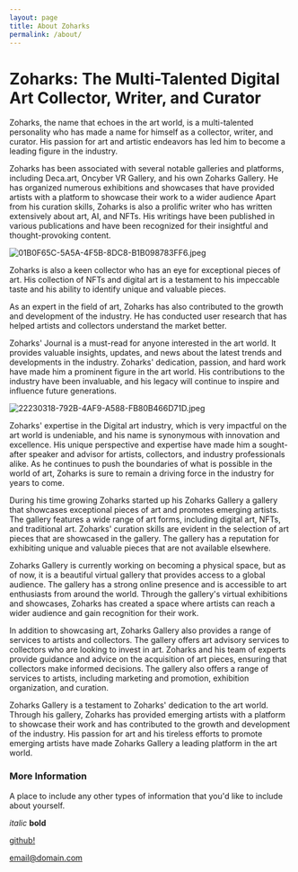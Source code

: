 ```yaml
---
layout: page
title: About Zoharks
permalink: /about/
---
```


# Zoharks: The Multi-Talented Digital Art Collector, Writer, and Curator

Zoharks, the name that echoes in the art world, is a multi-talented personality who has made a name for himself as a collector, writer, and curator. His passion for art and artistic endeavors has led him to become a leading figure in the industry.

Zoharks has been associated with several notable galleries and platforms, including Deca.art, Oncyber VR Gallery, and his own Zoharks Gallery. He has organized numerous exhibitions and showcases that have provided artists with a platform to showcase their work to a wider audience Apart from his curation skills, Zoharks is also a prolific writer who has written extensively about art, AI, and NFTs. His writings have been published in various publications and have been recognized for their insightful and thought-provoking content.

![01B0F65C-5A5A-4F5B-8DC8-B1B098783FF6.jpeg](https://s3-us-west-2.amazonaws.com/secure.notion-static.com/1a35871b-d91b-421a-8452-b6e7e52511c0/01B0F65C-5A5A-4F5B-8DC8-B1B098783FF6.jpeg)

Zoharks is also a keen collector who has an eye for exceptional pieces of art. His collection of NFTs and digital art is a testament to his impeccable taste and his ability to identify unique and valuable pieces.

As an expert in the field of art, Zoharks has also contributed to the growth and development of the industry. He has conducted user research that has helped artists and collectors understand the market better.

Zoharks' Journal is a must-read for anyone interested in the art world. It provides valuable insights, updates, and news about the latest trends and developments in the industry. Zoharks' dedication, passion, and hard work have made him a prominent figure in the art world. His contributions to the industry have been invaluable, and his legacy will continue to inspire and influence future generations.

![22230318-792B-4AF9-A588-FB80B466D71D.jpeg](https://s3-us-west-2.amazonaws.com/secure.notion-static.com/67a71c49-c66e-4323-a5ac-3fc7cbe337d8/22230318-792B-4AF9-A588-FB80B466D71D.jpeg)

Zoharks' expertise in the Digital art industry, which is very impactful on the art world is undeniable, and his name is synonymous with innovation and excellence. His unique perspective and expertise have made him a sought-after speaker and advisor for artists, collectors, and industry professionals alike. As he continues to push the boundaries of what is possible in the world of art, Zoharks is sure to remain a driving force in the industry for years to come.

During his time growing Zoharks started up his Zoharks Gallery a gallery that showcases exceptional pieces of art and promotes emerging artists. The gallery features a wide range of art forms, including digital art, NFTs, and traditional art. Zoharks' curation skills are evident in the selection of art pieces that are showcased in the gallery. The gallery has a reputation for exhibiting unique and valuable pieces that are not available elsewhere.

Zoharks Gallery is currently working on becoming a physical space, but as of now, it is a beautiful virtual gallery that provides access to a global audience. The gallery has a strong online presence and is accessible to art enthusiasts from around the world. Through the gallery's virtual exhibitions and showcases, Zoharks has created a space where artists can reach a wider audience and gain recognition for their work.

In addition to showcasing art, Zoharks Gallery also provides a range of services to artists and collectors. The gallery offers art advisory services to collectors who are looking to invest in art. Zoharks and his team of experts provide guidance and advice on the acquisition of art pieces, ensuring that collectors make informed decisions. The gallery also offers a range of services to artists, including marketing and promotion, exhibition organization, and curation.

Zoharks Gallery is a testament to Zoharks' dedication to the art world. Through his gallery, Zoharks has provided emerging artists with a platform to showcase their work and has contributed to the growth and development of the industry. His passion for art and his tireless efforts to promote emerging artists have made Zoharks Gallery a leading platform in the art world.

### More Information

A place to include any other types of information that you'd like to include about yourself.

*italic*
**bold**

[github!](https://github.com/)

[email@domain.com](mailto:contactzoharks@sudomail.com)
